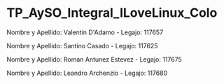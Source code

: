 # TP_AySO_Integral_ILoveLinux_Colo

Nombre y Apellido: Valentin D'Adamo - Legajo: 117657

Nombre y Apellido: Santino Casado - Legajo: 117625

Nombre y Apellido: Roman Antunez Estevez - Legajo: 117675

Nombre y Apellido: Leandro Archenzio - Legajo: 117680
